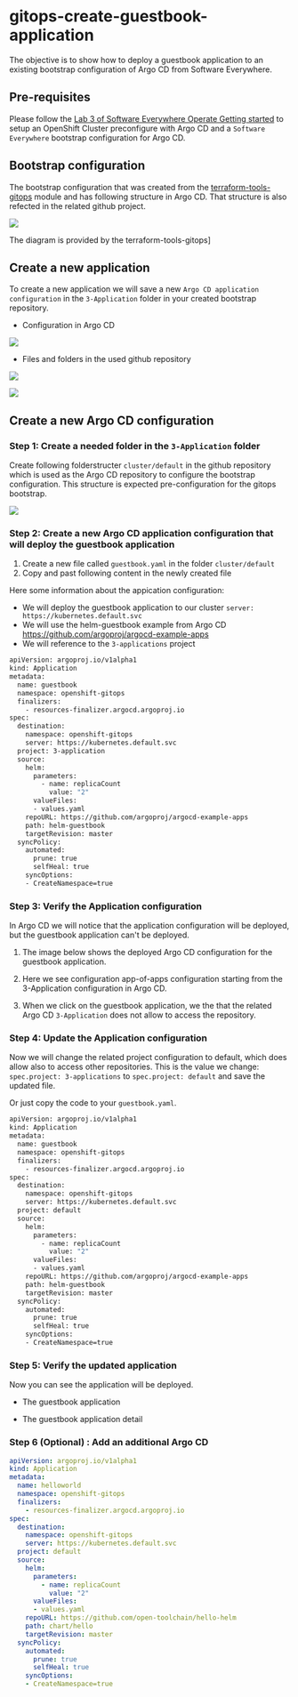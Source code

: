 # gitops-create-guestbook-application

The objective is to show how to deploy a guestbook application to an existing bootstrap configuration of Argo CD from Software Everywhere.

## Pre-requisites

Please follow the [Lab 3 of Software Everywhere Operate Getting started](https://operate.cloudnativetoolkit.dev/getting-started/lab3/) to setup an OpenShift Cluster preconfigure with Argo CD and a `Software Everywhere` bootstrap configuration for Argo CD.

## Bootstrap configuration

The bootstrap configuration that was created from the [terraform-tools-gitops](https://github.com/cloud-native-toolkit/terraform-tools-gitops) module and has following structure in Argo CD. That structure is also refected in the related github project.

![](https://github.com/cloud-native-toolkit/terraform-tools-gitops/blob/main/template/docs/gitops-structure-overview.png)

The diagram is provided by the terraform-tools-gitops]

## Create a new application

To create a new application we will save a new `Argo CD application configuration` in the `3-Application` folder in your created bootstrap repository.

* Configuration in Argo CD

![](images/gitops-argocd-config-03.png)

* Files and folders in the used github repository

![](images/gitops-argocd-config-01.png)

![](images/gitops-argocd-config-02.png)

## Create a new Argo CD configuration

### Step 1: Create a needed folder in the `3-Application` folder

Create following folderstructer `cluster/default` in the github repository which is used as the Argo CD repository to configure the bootstrap configuration.
This structure is expected pre-configuration for the gitops bootstrap.

![](images/gitops-argocd-config-04.png)

### Step 2: Create a new Argo CD application configuration that will deploy the guestbook application

1. Create a new file called `guestbook.yaml` in the folder `cluster/default`
2. Copy and past following content in the newly created file

Here some information about the appication configuration:

* We will deploy the guestbook application to our cluster `server: https://kubernetes.default.svc`
* We will use the helm-guestbook example from Argo CD https://github.com/argoproj/argocd-example-apps
* We will reference to the `3-applications` project

```sh
apiVersion: argoproj.io/v1alpha1
kind: Application
metadata:
  name: guestbook
  namespace: openshift-gitops
  finalizers:
    - resources-finalizer.argocd.argoproj.io
spec:
  destination:
    namespace: openshift-gitops
    server: https://kubernetes.default.svc
  project: 3-application
  source:
    helm:
      parameters:
        - name: replicaCount
          value: "2"
      valueFiles:
      - values.yaml
    repoURL: https://github.com/argoproj/argocd-example-apps
    path: helm-guestbook
    targetRevision: master
  syncPolicy:
    automated:
      prune: true
      selfHeal: true
    syncOptions:
    - CreateNamespace=true
```

### Step 3: Verify the Application configuration

In Argo CD we will notice that the application configuration will be deployed, but the guestbook application can't be deployed.

1. The image below shows the deployed Argo CD configuration for the guestbook application.

[](images/gitops-argocd-config-08.png)

2. Here we see configuration app-of-apps configuration starting from the 3-Application configuration in Argo CD.

[](images/gitops-argocd-config-07.png)

3. When we click on the guestbook application, we the that the related Argo CD `3-Application` does not allow to access the repository.

[](images/gitops-argocd-config-06.png)

### Step 4: Update the Application configuration

Now we will change the related project configuration to default, which does allow also to access other repositories. This is the value we change: `spec.project: 3-applications` to `spec.project: default` and save the updated file.

Or just copy the code to your `guestbook.yaml`.

```sh
apiVersion: argoproj.io/v1alpha1
kind: Application
metadata:
  name: guestbook
  namespace: openshift-gitops
  finalizers:
    - resources-finalizer.argocd.argoproj.io
spec:
  destination:
    namespace: openshift-gitops
    server: https://kubernetes.default.svc
  project: default
  source:
    helm:
      parameters:
        - name: replicaCount
          value: "2"
      valueFiles:
      - values.yaml
    repoURL: https://github.com/argoproj/argocd-example-apps
    path: helm-guestbook
    targetRevision: master
  syncPolicy:
    automated:
      prune: true
      selfHeal: true
    syncOptions:
    - CreateNamespace=true
```

### Step 5: Verify the updated application

Now you can see the application will be deployed.

* The guestbook application

[](images/gitops-argocd-config-09.png)

* The guestbook application detail

[](images/gitops-argocd-config-10.png)

### Step 6 (Optional) : Add an additional Argo CD 

```yaml
apiVersion: argoproj.io/v1alpha1
kind: Application
metadata:
  name: helloworld
  namespace: openshift-gitops
  finalizers:
    - resources-finalizer.argocd.argoproj.io
spec:
  destination:
    namespace: openshift-gitops
    server: https://kubernetes.default.svc
  project: default
  source:
    helm:
      parameters:
        - name: replicaCount
          value: "2"
      valueFiles:
      - values.yaml
    repoURL: https://github.com/open-toolchain/hello-helm
    path: chart/hello
    targetRevision: master
  syncPolicy:
    automated:
      prune: true
      selfHeal: true
    syncOptions:
    - CreateNamespace=true
```
